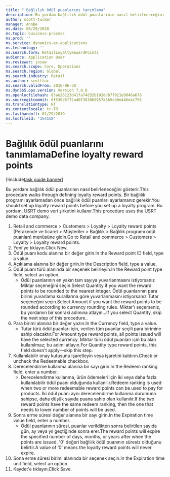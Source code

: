 ```yaml
---
title: " Bağlılık ödül puanlarını tanımlama"
description: Bu yordam bağlılık ödül puanlarının nasıl belirleneceğini gösterir.
author: scott-tucker
manager: AnnBe
ms.date: 08/29/2018
ms.topic: business-process
ms.prod: ''
ms.service: dynamics-ax-applications
ms.technology: ''
ms.search.form: RetailLoyaltyRewardPoints
audience: Application User
ms.reviewer: josaw
ms.search.scope: Core, Operations
ms.search.region: Global
ms.search.industry: Retail
ms.author: scotttuc
ms.search.validFrom: 2016-06-30
ms.dyn365.ops.version: Version 7.0.0
ms.openlocfilehash: 85ae26123d41fa74d32b102ddb7f021e9846a676
ms.sourcegitcommit: 0f530e5f72a40f383868957a6b5cb0e446e4c795
ms.translationtype: HT
ms.contentlocale: tr-TR
ms.lasthandoff: 01/29/2019
ms.locfileid: "354518"
---
```

# <a name="define-loyalty-reward-points"></a><span data-ttu-id="2cf96-103"> Bağlılık ödül puanlarını tanımlama</span><span class="sxs-lookup"><span data-stu-id="2cf96-103">Define loyalty reward points</span></span>

[!include[task guide banner](../includes/task-guide-banner.md)]

<span data-ttu-id="2cf96-104">Bu yordam bağlılık ödül puanlarının nasıl belirleneceğini gösterir.</span><span class="sxs-lookup"><span data-stu-id="2cf96-104">This procedure walks through defining loyalty reward points.</span></span> <span data-ttu-id="2cf96-105">Bir bağlılık programı ayarlamadan önce bağlılık ödül puanları ayarlamanız gerekir.</span><span class="sxs-lookup"><span data-stu-id="2cf96-105">You should set up loyalty reward points before you set up a loyalty program.</span></span> <span data-ttu-id="2cf96-106">Bu yordam, USRT demo veri şirketini kullanır.</span><span class="sxs-lookup"><span data-stu-id="2cf96-106">This procedure uses the USRT demo data company.</span></span>

1. <span data-ttu-id="2cf96-107">Retail and commerce > Customers > Loyalty > Loyalty reward points (Perakende ve ticaret > Müşteriler > Bağlılık > Bağlılık programı ödül puanları) menüsüne gidin.</span><span class="sxs-lookup"><span data-stu-id="2cf96-107">Go to Retail and commerce > Customers > Loyalty > Loyalty reward points.</span></span>
2. <span data-ttu-id="2cf96-108">Yeni'ye tıklayın.</span><span class="sxs-lookup"><span data-stu-id="2cf96-108">Click New.</span></span>
3. <span data-ttu-id="2cf96-109">Ödül puanı kodu alanına bir değer girin.</span><span class="sxs-lookup"><span data-stu-id="2cf96-109">In the Reward point ID field, type a value.</span></span>
4. <span data-ttu-id="2cf96-110">Açıklama alanına bir değer girin.</span><span class="sxs-lookup"><span data-stu-id="2cf96-110">In the Description field, type a value.</span></span>
5. <span data-ttu-id="2cf96-111">Ödül puanı türü alanında bir seçenek belirleyin.</span><span class="sxs-lookup"><span data-stu-id="2cf96-111">In the Reward point type field, select an option.</span></span>
    * <span data-ttu-id="2cf96-112">Ödül puanlarının en yakın tam sayıya yuvarlanmasını istiyorsanız Miktar seçeneğini seçin.</span><span class="sxs-lookup"><span data-stu-id="2cf96-112">Select Quantity if you want the reward points to be rounded to the nearest integer.</span></span> <span data-ttu-id="2cf96-113">Ödül puanlarının para birimi yuvarlama kurallarına göre yuvarlanmasını istiyorsanız Tutar seçeneğini seçin.</span><span class="sxs-lookup"><span data-stu-id="2cf96-113">Select Amount if you want the reward points to be rounded according to currency rounding rules.</span></span> <span data-ttu-id="2cf96-114">Miktar'ı seçerseniz, bu yordamın bir sonraki adımına atlayın...</span><span class="sxs-lookup"><span data-stu-id="2cf96-114">If you select Quantity, skip the next step of this procedure..</span></span>  
6. <span data-ttu-id="2cf96-115">Para birimi alanına bir değer yazın.</span><span class="sxs-lookup"><span data-stu-id="2cf96-115">In the Currency field, type a value.</span></span>
    * <span data-ttu-id="2cf96-116">Tutar türü ödül puanları için, verilen tüm puanlar seçili para birimine sahip olacaktır.</span><span class="sxs-lookup"><span data-stu-id="2cf96-116">For Amount type reward points, all points issued will have the selected currency.</span></span> <span data-ttu-id="2cf96-117">Miktar türü ödül puanları için bu alan kullanılmaz; bu adımı atlayın.</span><span class="sxs-lookup"><span data-stu-id="2cf96-117">For Quantity type reward points, this field doesn't apply—skip this step.</span></span>  
7. <span data-ttu-id="2cf96-118">Kullanılabilir onay kutusunu işaretleyin veya işaretini kaldırın.</span><span class="sxs-lookup"><span data-stu-id="2cf96-118">Check or uncheck the Redeemable checkbox.</span></span>
8. <span data-ttu-id="2cf96-119">Derecelendirme kullanma alanına bir sayı girin.</span><span class="sxs-lookup"><span data-stu-id="2cf96-119">In the Redeem ranking field, enter a number.</span></span>
    * <span data-ttu-id="2cf96-120">Derecelendirme kullanma, ürün ödemeleri için iki veya daha fazla kullanılabilir ödül puanı olduğunda kullanılır.</span><span class="sxs-lookup"><span data-stu-id="2cf96-120">Redeem ranking is used when two or more redeemable reward points can be used to pay for products.</span></span> <span data-ttu-id="2cf96-121">İki ödül puanı aynı derecelendirme kullanma durumuna sahipse, daha düşük sayıda puana sahip olan kullanılır.</span><span class="sxs-lookup"><span data-stu-id="2cf96-121">If the two reward points have the same redeem ranking, then the one that needs to lower number of points will be used.</span></span>  
9. <span data-ttu-id="2cf96-122">Sonra erme süresi değer alanına bir sayı girin.</span><span class="sxs-lookup"><span data-stu-id="2cf96-122">In the Expiration time value field, enter a number.</span></span>
    * <span data-ttu-id="2cf96-123">Ödül puanlarının süresi, puanlar verildikten sonra belirtilen sayıda gün, ay veya yıl geçtiğinde sonra erer.</span><span class="sxs-lookup"><span data-stu-id="2cf96-123">The reward points will expire the specified number of days, months, or years after when the points are issued.</span></span> <span data-ttu-id="2cf96-124">'0' değeri bağlılık ödül puanının süresiz olduğunu belirtir.</span><span class="sxs-lookup"><span data-stu-id="2cf96-124">A value of ‘0’ means the loyalty reward points will never expire.</span></span>  
10. <span data-ttu-id="2cf96-125">Sona erme süresi birimi alanında bir seçenek seçin.</span><span class="sxs-lookup"><span data-stu-id="2cf96-125">In the Expiration time unit field, select an option.</span></span>
11. <span data-ttu-id="2cf96-126">Kaydet'e tıklayın.</span><span class="sxs-lookup"><span data-stu-id="2cf96-126">Click Save.</span></span>

